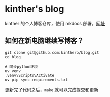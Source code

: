 # kinther's blog

kinther 的个人博客仓库，使用 mkdocs 部署。[网址](https://kinthero.github.io/site/)

## 如何在新电脑继续写博客？

```shell
git clone git@github.com:kinthero/blog.git
cd blog

# 同步python环境
uv venv
.venv\Scripts\Activate
uv pip sync requirements.txt
```

更新完了代码之后，`make` 就可以完成提交和更新

